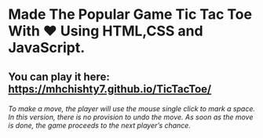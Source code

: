 # Made The Popular Game Tic Tac Toe With :heart: Using HTML,CSS and JavaScript.
## You can play it here: https://mhchishty7.github.io/TicTacToe/

###### To make a move, the player will use the mouse single click to mark a space. In this version, there is no provision to undo the move. As soon as the move is done, the game proceeds to the next player’s chance.
